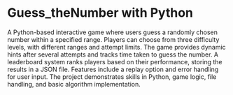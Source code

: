 # Guess_theNumber with Python

A Python-based interactive game where users guess a randomly chosen number within a specified range.
Players can choose from three difficulty levels, with different ranges and attempt limits.
The game provides dynamic hints after several attempts and tracks time taken to guess the number.
A leaderboard system ranks players based on their performance, storing the results in a JSON file.
Features include a replay option and error handling for user input.
The project demonstrates skills in Python, game logic, file handling, and basic algorithm implementation.

